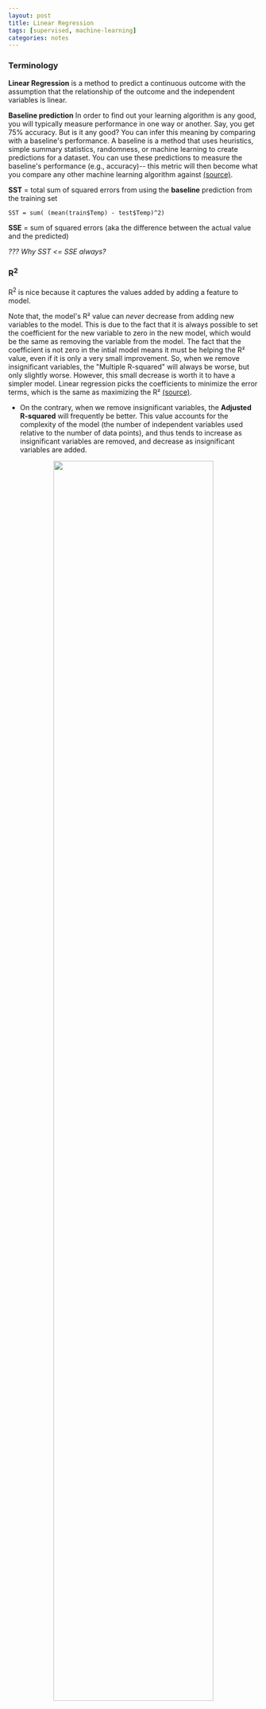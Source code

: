 ```yaml
---
layout: post
title: Linear Regression
tags: [supervised, machine-learning]
categories: notes
---
```

### Terminology
**Linear Regression** is a method to predict a continuous outcome with the assumption that the relationship of the outcome and the independent variables is linear.

**Baseline prediction** In order to find out your learning algorithm is any good, you will typically measure performance in one way or another. Say, you get 75% accuracy. But is it any good? You can infer this meaning by comparing with a baseline's performance. A baseline is a method that uses heuristics, simple summary statistics, randomness, or machine learning to create predictions for a dataset. You can use these predictions to measure the baseline's performance (e.g., accuracy)-- this metric will then become what you compare any other machine learning algorithm against [(source)][3].

**SST** = total sum of squared errors from using the **baseline** prediction from the training set
```
SST = sum( (mean(train$Temp) - test$Temp)^2)
```
**SSE** = sum of squared errors (aka the difference between the actual value and the predicted)

*??? Why SST <= SSE always?*


### R<sup>2</sup>
R<sup>2</sup> is nice because it captures the values added by adding a feature to model. 

Note that, the model's R² value can *never* decrease from adding new variables to the model. This is due to the fact that it is always possible to set the coefficient for the new variable to zero in the new model, which would be the same as removing the variable from the model. The fact that the coefficient is not zero in the intial model means it must be helping the R² value, even if it is only a very small improvement. So, when we remove insignificant variables, the "Multiple R-squared" will always be worse, but only slightly worse. However, this small decrease is worth it to have a simpler model. 
Linear regression picks the coefficients to minimize the error terms, which is the same as maximizing the R² [(source)][1].
* On the contrary, when we remove insignificant variables, the **Adjusted R-squared** will frequently be better. This value accounts for the complexity of the model (the number of independent variables used relative to the number of data points), and thus tends to increase as insignificant variables are removed, and decrease as insignificant variables are added.
<p align="center">
  <img src="../../img/post-img/supervised/linear-reg/1.png" height="80%" width="80%">
</p>

In R, after obtaining the summary of the trained model, simply look at the p-values for all of the features that will signify the importance of that feature if < 0.05. The number of stars (from 1 to 3) on the last column also tells the exact same thing more quickly.

We are ultimately interested in models that have high explanatory power (as measured in training R<sup>2</sup>) and out of sample predictive power (as measured in testing R<sup>2</sup>).

Remember to convert numeric variable such as Month to factor variable because we would not want the numerical coding for Month (January = 1, February = 2, March = 3 and so on) to accidentally affect our predictions. For example, suppose that when the other variables are fixed, an additional 500 units are sold from June to December, relative to the other months. This type of relationship between the boost to the sales and the Month variable would look like a step function at Month = 6, which cannot be modeled as a linear function of Month.

### Correlation
* Measures whether and how strongly pairs of variables are related.
* Has values ranging from -1 to 1 with 0 being no correlation, 1 being positive correlation and so on.

### Multicolinarality
refers to the situation when two independent variables are highly correlated (typically |correlation| > 0.7).
* Since coefficients are only interpretable in the presence of other variables being used, if a model has many independent variables with high correlation, the significant values of them might be really low when ALL are chosen to predict a dependent variable since including them all is tantamount to multiplying the scale of that feature. Dropping one of them **one at a time** (with the one with the largest "p-value" being removed first, or the one with the "t value" closest to zero) would increase R<sup>2</sup>. 

[1]: https://www.edx.org/course/analytics-edge-mitx-15-071x-3
[2]: https://stats.stackexchange.com/a/29326/165795
[3]: https://www.quora.com/What-does-baseline-mean-in-machine-learning/answer/Neal-Lathia?srid=ugxJO
